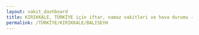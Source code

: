 ```yaml
---
layout: vakit_dashboard
title: KIRIKKALE, TÜRKİYE için iftar, namaz vakitleri ve hava durumu - ilçe/eyalet seç
permalink: /TÜRKİYE/KIRIKKALE/BALISEYH
---
```


<script type="text/javascript">
  var GLOBAL_COUNTRY = 'TÜRKİYE';
  var GLOBAL_CITY = 'KIRIKKALE';
  var GLOBAL_STATE = 'BALISEYH';
  var lat = 72;
  var lon = 21;
</script>
